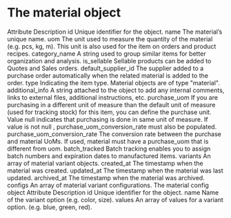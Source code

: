 # The material object

Attribute Description id Unique identifier for the object. name The material’s unique
name. uom The unit used to measure the quantity of the material (e.g. pcs, kg, m). This
unit is also used for the item on orders and product recipes. category_name A string
used to group similar items for better organization and analysis. is_sellable Sellable
products can be added to Quotes and Sales orders. default_supplier_id The supplier added
to a purchase order automatically when the related material is added to the order. type
Indicating the item type. Material objects are of type "material". additional_info A
string attached to the object to add any internal comments, links to external files,
additional instructions, etc. purchase_uom If you are purchasing in a different unit of
measure than the default unit of measure (used for tracking stock) for this item, you
can define the purchase unit. Value null indicates that purchasing is done in same unit
of measure. If value is not null , purchase_uom_conversion_rate must also be populated.
purchase_uom_conversion_rate The conversion rate between the purchase and material UoMs.
If used, material must have a purchase_uom that is different from uom. batch_tracked
Batch tracking enables you to assign batch numbers and expiration dates to manufactured
items. variants An array of material variant objects. created_at The timestamp when the
material was created. updated_at The timestamp when the material was last updated.
archived_at The timestamp when the material was archived. configs An array of material
variant configurations. The material config object Attribute Description id Unique
identifier for the object. name Name of the variant option (e.g. color, size). values An
array of values for a variant option. (e.g. blue, green, red).
